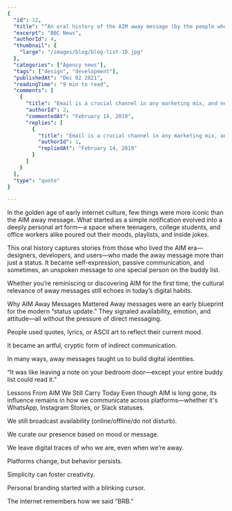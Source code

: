 ```yaml
---
{
  "id": 12,
  "title": "“An oral history of the AIM away message (by the people who were there)”",
  "excerpt": "BBC News",
  "authorId": 4,
  "thumbnail": {
    "large": "/images/blog/blog-list-10.jpg"
  },
  "categories": ["Agency news"],
  "tags": ["design", "development"],
  "publishedAt": "Dec 02 2021",
  "readingTime": "9 min to read",
  "comments": [
    {
      "title": "Email is a crucial channel in any marketing mix, and never has this been truer than for today’s entrepreneur. Curious what to say.",
      "authorId": 2,
      "commentedAt": "February 14, 2019",
      "replies": [
        {
          "title": "Email is a crucial channel in any marketing mix, and never has this been truer than for today’s entrepreneur. Curious what to say.",
          "authorId": 1,
          "repliedAt": "February 14, 2019"
        }
      ]
    }
  ],
  "type": "quote"
}

---
```

In the golden age of early internet culture, few things were more iconic than the AIM away message. What started as a simple notification evolved into a deeply personal art form—a space where teenagers, college students, and office workers alike poured out their moods, playlists, and inside jokes.

This oral history captures stories from those who lived the AIM era—designers, developers, and users—who made the away message more than just a status. It became self-expression, passive communication, and sometimes, an unspoken message to one special person on the buddy list.

Whether you’re reminiscing or discovering AIM for the first time, the cultural relevance of away messages still echoes in today’s digital habits.

Why AIM Away Messages Mattered
Away messages were an early blueprint for the modern “status update.” They signaled availability, emotion, and attitude—all without the pressure of direct messaging.

People used quotes, lyrics, or ASCII art to reflect their current mood.

It became an artful, cryptic form of indirect communication.

In many ways, away messages taught us to build digital identities.

“It was like leaving a note on your bedroom door—except your entire buddy list could read it.”

Lessons From AIM We Still Carry Today
Even though AIM is long gone, its influence remains in how we communicate across platforms—whether it's WhatsApp, Instagram Stories, or Slack statuses.

We still broadcast availability (online/offline/do not disturb).

We curate our presence based on mood or message.

We leave digital traces of who we are, even when we’re away.

Platforms change, but behavior persists.

Simplicity can foster creativity.

Personal branding started with a blinking cursor.

The internet remembers how we said “BRB.”